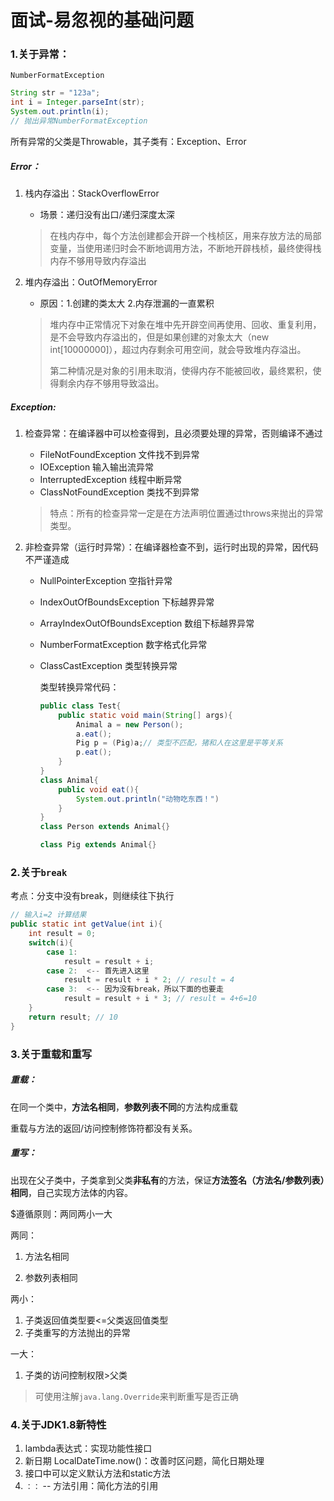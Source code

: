 # 面试-易忽视的基础问题

### 1.关于异常：

`NumberFormatException`

```java
String str = "123a";
int i = Integer.parseInt(str);
System.out.println(i);
// 抛出异常NumberFormatException
```

所有异常的父类是Throwable，其子类有：Exception、Error

##### Error：

1. 栈内存溢出：StackOverflowError

   - 场景：递归没有出口/递归深度太深

   > 在栈内存中，每个方法创建都会开辟一个栈桢区，用来存放方法的局部变量，当使用递归时会不断地调用方法，不断地开辟栈桢，最终使得栈内存不够用导致内存溢出

2. 堆内存溢出：OutOfMemoryError

   - 原因：1.创建的类太大  2.内存泄漏的一直累积

   > 堆内存中正常情况下对象在堆中先开辟空间再使用、回收、重复利用，是不会导致内存溢出的，但是如果创建的对象太大（new int[10000000]），超过内存剩余可用空间，就会导致堆内存溢出。
   >
   > 第二种情况是对象的引用未取消，使得内存不能被回收，最终累积，使得剩余内存不够用导致溢出。

##### Exception:

1. 检查异常：在编译器中可以检查得到，且必须要处理的异常，否则编译不通过

   - FileNotFoundException 文件找不到异常
   - IOException 输入输出流异常
   - InterruptedException 线程中断异常
   - ClassNotFoundException 类找不到异常

   > 特点：所有的检查异常一定是在方法声明位置通过throws来抛出的异常类型。

2. 非检查异常（运行时异常）：在编译器检查不到，运行时出现的异常，因代码不严谨造成

   - NullPointerException 空指针异常
   
   - IndexOutOfBoundsException 下标越界异常
   
   - ArrayIndexOutOfBoundsException 数组下标越界异常
   
   - NumberFormatException 数字格式化异常
   
   - ClassCastException 类型转换异常
   
     类型转换异常代码：
   
     ```java
     public class Test{
         public static void main(String[] args){
             Animal a = new Person();
             a.eat();
             Pig p = (Pig)a;// 类型不匹配，猪和人在这里是平等关系
             p.eat();
         }
     }
     class Animal{
         public void eat(){
             System.out.println("动物吃东西！")
         }
     }
     class Person extends Animal{}
     
     class Pig extends Animal{}
     ```

### 2.关于`break`

考点：分支中没有break，则继续往下执行

```java
// 输入i=2 计算结果
public static int getValue(int i){
    int result = 0;
    switch(i){
        case 1:
            result = result + i;
        case 2:  <-- 首先进入这里
            result = result + i * 2; // result = 4
        case 3:  <-- 因为没有break，所以下面的也要走
            result = result + i * 3; // result = 4+6=10
    }
    return result; // 10
}
```

### 3.关于重载和重写

##### 重载：

在同一个类中，**方法名相同**，**参数列表不同**的方法构成重载

重载与方法的返回/访问控制修饰符都没有关系。

##### 重写：

出现在父子类中，子类拿到父类**非私有**的方法，保证**方法签名（方法名/参数列表）相同**，自己实现方法体的内容。

$遵循原则：两同两小一大

两同：

1. 方法名相同

1. 参数列表相同

两小：

1. 子类返回值类型要<=父类返回值类型
2. 子类重写的方法抛出的异常

一大：

1. 子类的访问控制权限>父类

> 可使用注解`java.lang.Override`来判断重写是否正确

### 4.关于JDK1.8新特性

1. lambda表达式：实现功能性接口
2. 新日期 LocalDateTime.now()：改善时区问题，简化日期处理
3. 接口中可以定义默认方法和static方法
4. `：：` -- 方法引用：简化方法的引用